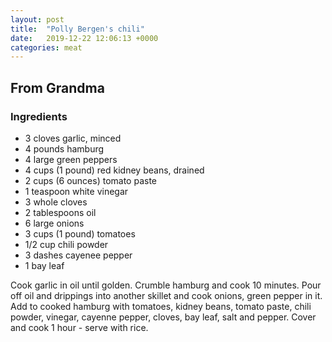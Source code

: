 ```yaml
---
layout: post
title:  "Polly Bergen's chili"
date:   2019-12-22 12:06:13 +0000
categories: meat
---
```


## From Grandma
### Ingredients
* 3 cloves garlic, minced
* 4 pounds hamburg
* 4 large green peppers
* 4 cups (1 pound) red kidney beans, drained
* 2 cups (6 ounces) tomato paste
* 1 teaspoon white vinegar
* 3 whole cloves
* 2 tablespoons oil
* 6 large onions
* 3 cups (1 pound) tomatoes
* 1/2 cup chili powder
* 3 dashes cayenee pepper
* 1 bay leaf


Cook garlic in oil until golden. Crumble hamburg and cook 10 minutes. Pour off oil and drippings into another skillet and cook onions, green pepper in it. Add to cooked hamburg with tomatoes, kidney beans, tomato paste, chili powder, vinegar, cayenne pepper, cloves, bay leaf, salt and pepper. Cover and cook 1 hour - serve with rice.
